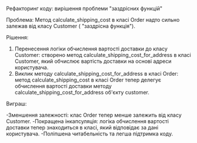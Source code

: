 Рефакторинг коду: вирішення проблеми "заздрісних функцій"

Проблема: Метод calculate_shipping_cost в класі Order надто сильно залежав від класу Customer ( "заздрісна функція").

Рішення:

1. Перенесення логіки обчислення вартості доставки до класу Customer: створено метод calculate_shipping_cost_for_address в класі Customer, який обчислює вартість доставки на основі адреси користувача.
2. Виклик методу calculate_shipping_cost_for_address в класі Order: метод calculate_shipping_cost в класі Order тепер делегує обчислення вартості доставки методу calculate_shipping_cost_for_address об'єкту customer.

Виграш:

-Зменшення залежності: клас Order тепер менше залежить від класу Customer.
-Покращена інкапсуляція: логіка обчислення вартості доставки тепер знаходиться в класі, який відповідає за дані користувача.
-Поліпшена читабельність та легша підтримка коду.